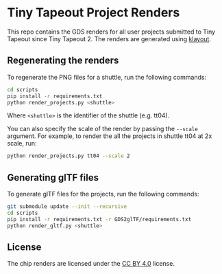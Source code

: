 # Tiny Tapeout Project Renders

This repo contains the GDS renders for all user projects submitted to Tiny Tapeout since Tiny Tapeout 2. The renders are generated using [klayout](https://www.klayout.org/).

## Regenerating the renders

To regenerate the PNG files for a shuttle, run the following commands:

```bash
cd scripts
pip install -r requirements.txt
python render_projects.py <shuttle>
```

Where `<shuttle>` is the identifier of the shuttle (e.g. tt04).

You can also specify the scale of the render by passing the `--scale` argument. For example, to render the all the projects in shuttle tt04 at 2x scale, run:

```bash
python render_projects.py tt04 --scale 2
```

## Generating glTF files

To generate glTF files for the projects, run the following commands:

```bash
git submodule update --init --recursive
cd scripts
pip install -r requirements.txt -r GDS2glTF/requirements.txt
python render_gltf.py <shuttle>
```

## License

The chip renders are licensed under the [CC BY 4.0](https://creativecommons.org/licenses/by/4.0/) license.